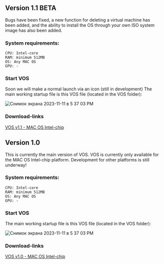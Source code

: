 ## Version 1.1 BETA
Bugs have been fixed, a new function for deleting a virtual machine has been added, and the ability to install the OS through your own ISO system image has also been added.

### System requirements:
    CPU: Intel-core
    RAM: minimum 512MB
    OS: Any MAC OS
    GPU: -

### Start VOS
Soon we will make a normal launch via an icon (still in development)
The main working startup file is this VOS file (located in the VOS folder):

![Снимок экрана 2023-11-11 в 5 37 03 PM](https://github.com/Santas7/VOS/assets/86359412/384d4b19-8510-4b88-b48d-4a13713109ad)


### Download-links

[VOS v1.1 - MAC OS Intel-chip](https://drive.google.com/file/d/1Q9n-O7e_a4wPvtBChCUJPdJtvDrhpMhx/view?usp=sharing)


## Version 1.0 
This is currently the main version of VOS.
VOS is currently only available for the MAC OS Intel-chip platform.
Development for other platforms is still underway!

### System requirements:
    CPU: Intel-core
    RAM: minimum 512MB
    OS: Any MAC OS
    GPU: -

### Start VOS
The main working startup file is this VOS file (located in the VOS folder):

![Снимок экрана 2023-11-11 в 5 37 03 PM](https://github.com/Santas7/VOS/assets/86359412/384d4b19-8510-4b88-b48d-4a13713109ad)


### Download-links

[VOS v1.0 - MAC OS Intel-chip](https://drive.google.com/file/d/10erCVUPxoMuoS0tx_Rg5tHiT3kUGKzxG/view?usp=sharing)
